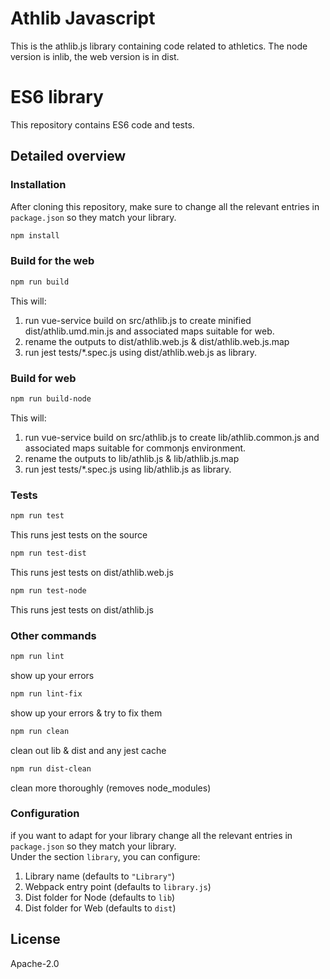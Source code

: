 Athlib Javascript
=================

This is the athlib.js library containing code related to athletics. The node version is inlib, the web version is in dist.


ES6 library
===========

This repository contains ES6 code and tests.


## Detailed overview

### Installation
After cloning this repository, make sure to change all the relevant entries in `package.json` so they match your library.
```sh
npm install
```

### Build for the web
```sh
npm run build
```
This will:
 1. run vue-service build on src/athlib.js to create minified dist/athlib.umd.min.js and associated maps suitable for web.
 2. rename the outputs to dist/athlib.web.js & dist/athlib.web.js.map
 3. run jest tests/*.spec.js using dist/athlib.web.js as library.


### Build for web
```sh
npm run build-node
```
This will:
 1. run vue-service build on src/athlib.js to create lib/athlib.common.js and associated maps suitable for commonjs environment.
 2. rename the outputs to lib/athlib.js & lib/athlib.js.map
 3. run jest tests/*.spec.js using lib/athlib.js as library.

### Tests
```sh
npm run test
```
This runs jest tests on the source
```sh
npm run test-dist
```
This runs jest tests on dist/athlib.web.js
```sh
npm run test-node
```
This runs jest tests on dist/athlib.js

### Other commands
```sh
npm run lint
```
show up your errors

```sh
npm run lint-fix
```
show up your errors & try to fix them

```sh
npm run clean
```
clean out lib & dist and any jest cache

```sh
npm run dist-clean
```
clean more thoroughly (removes node_modules)

### Configuration
if you want to adapt for your library change all the relevant entries in `package.json` so they match your library.<br/>
Under the section `library`, you can configure:
 1. Library name (defaults to `"Library"`)
 2. Webpack entry point (defaults to `library.js`)
 3. Dist folder for Node (defaults to `lib`)
 4. Dist folder for Web (defaults to `dist`)

## License
Apache-2.0
